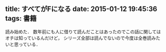 title: すべてがFになる
date: 2015-01-12 19:45:36
tags: 書籍
---

読み始めた．
数年前にも人に借りて読んだことはあったのでこの話に関してはオチは知っているんだけど，
シリーズ全部は読んでないので今度は全巻読みたいと思っている．
